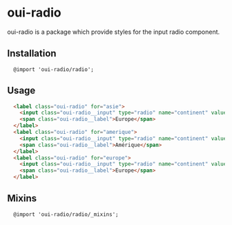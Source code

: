 # oui-radio

oui-radio is a package which provide styles for the input radio component.

## Installation

```less
  @import 'oui-radio/radio';
```

## Usage

```html
  <label class="oui-radio" for="asie">
    <input class="oui-radio__input" type="radio" name="continent" value="asie" id="asie" />
    <span class="oui-radio__label">Europe</span>
  </label>
  <label class="oui-radio" for="amerique">
    <input class="oui-radio__input" type="radio" name="continent" value="amerique" id="amerique" />
    <span class="oui-radio__label">Amérique</span>
  </label>
  <label class="oui-radio" for="europe">
    <input class="oui-radio__input" type="radio" name="continent" value="europe" id="europe" />
    <span class="oui-radio__label">Europe</span>
  </label>
```

## Mixins

```less
  @import 'oui-radio/radio/_mixins';
```

